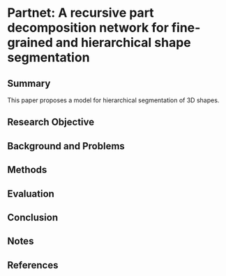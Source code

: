 # Partnet: A recursive part decomposition network for fine-grained and hierarchical shape segmentation

## Summary
This paper proposes a model for hierarchical segmentation of 3D shapes.
## Research Objective

## Background and Problems

## Methods

## Evaluation

## Conclusion

## Notes

## References
<!--stackedit_data:
eyJoaXN0b3J5IjpbLTM3MjAyNTM2NywtMTU0NDI5Mjg0XX0=
-->